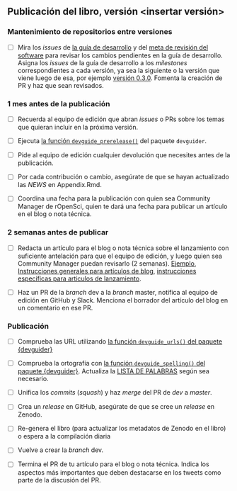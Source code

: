 ## Publicación del libro, versión <insertar versión>

### Mantenimiento de repositorios entre versiones

-   [ ] Mira los *issues* de [la guía de desarrollo](https://github.com/ropensci/dev_guide/issues) y del [meta de revisión del software](https://github.com/ropensci/software-review-meta/issues) para revisar los cambios pendientes en la guía de desarrollo. Asigna los *issues* de la guía de desarrollo a los *milestones* correspondientes a cada versión, ya sea la siguiente o la versión que viene luego de esa, por ejemplo [versión 0.3.0](https://github.com/ropensci/dev_guide/milestone/2). Fomenta la creación de PR y haz que sean revisados.

### 1 mes antes de la publicación

-   [ ] Recuerda al equipo de edición que abran *issues* o PRs sobre los temas que quieran incluir en la próxima versión.

-   [ ] Ejecuta [la función `devguide_prerelease()`](https://github.com/ropensci-org/devguider) del paquete `devguider`.

-   [ ] Pide al equipo de edición cualquier devolución que necesites antes de la publicación.

-   [ ] Por cada contribución o cambio, asegúrate de que se hayan actualizado las *NEWS* en Appendix.Rmd.

-   [ ] Coordina una fecha para la publicación con quien sea Community Manager de rOpenSci, quien te dará una fecha para publicar un artículo en el blog o nota técnica.

### 2 semanas antes de publicar

-   [ ] Redacta un artículo para el blog o nota técnica sobre el lanzamiento con suficiente antelación para que el equipo de edición, y luego quien sea Community Manager puedan revisarlo (2 semanas).
    [Ejemplo](https://github.com/ropensci/roweb3/pull/291), [Instrucciones generales para artículos de blog](https://github.com/ropensci/roweb2#contributing-a-blog-post), [instrucciones específicas para articulos de lanzamiento](#releaseblogpost).

-   [ ] Haz un PR de la *branch* dev a la *branch* master, notifica al equipo de edición en GitHub y Slack.
    Menciona el borrador del artículo del blog en un comentario en ese PR.

### Publicación

-   [ ] Comprueba las URL utilizando [la función `devguide_urls()` del paquete {devguider}](https://github.com/ropensci-org/devguider)

-   [ ] Comprueba la ortografía con [la función `devguide_spelling()` del paquete {devguider}](https://github.com/ropensci-org/devguider).
    Actualiza la [LISTA DE PALABRAS](https://github.com/ropensci/dev_guide/blob/master/inst/WORDLIST) según sea necesario.

-   [ ] Unifica los *commits* (*squash*) y haz *merge* del PR de *dev* a *master*.

-   [ ] Crea un *release* en GitHub, asegúrate de que se cree un *release* en Zenodo.

-   [ ] Re-genera el libro (para actualizar los metadatos de Zenodo en el libro) o espera a la compilación diaria

-   [ ] Vuelve a crear la *branch* dev.

-   [ ] Termina el PR de tu artículo para el blog o nota técnica.
    Indica los aspectos más importantes que deben destacarse en los tweets como parte de la discusión del PR.
